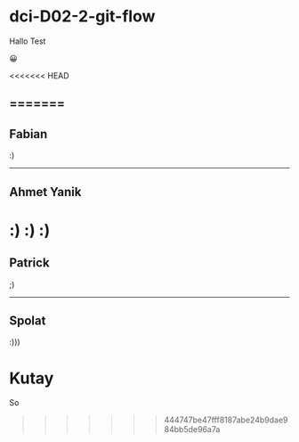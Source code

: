 # dci-D02-2-git-flow

Hallo Test

😀


<<<<<<< HEAD

=======
---
## Fabian
:)



---

## Ahmet Yanik
:) :) :)
=======
## Patrick
;)

---
## Spolat 

:)))

# Kutay
So
>>>>>>> 444747be47fff8187abe24b9dae984bb5de96a7a